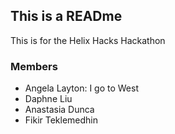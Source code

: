 ## This is a READme
This is for the Helix Hacks Hackathon

### Members
* Angela Layton: I go to West
* Daphne Liu  
* Anastasia Dunca
* Fikir Teklemedhin
